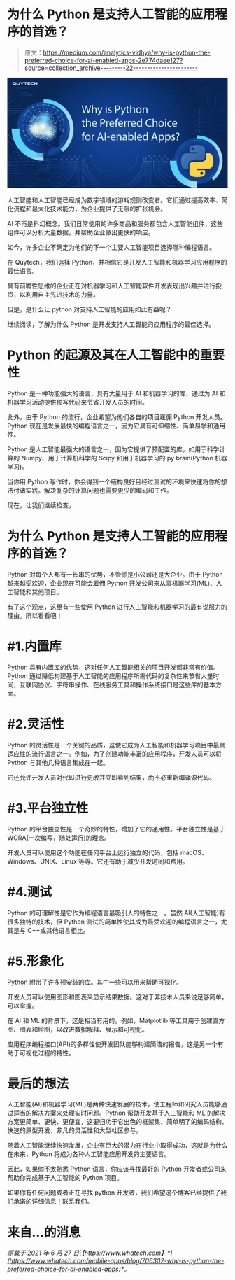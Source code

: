 # 为什么 Python 是支持人工智能的应用程序的首选？

> 原文：<https://medium.com/analytics-vidhya/why-is-python-the-preferred-choice-for-ai-enabled-apps-2e774daee127?source=collection_archive---------22----------------------->

![](img/481bb5882934689e7dbd3b4538ec4b69.png)

人工智能和人工智能已经成为数字领域的游戏规则改变者。它们通过提高效率、简化流程和最大化技术能力，为企业提供了无限的扩张机会。

AI 不再是科幻概念。我们日常使用的许多商品和服务都包含人工智能组件，这些组件可以分析大量数据，并帮助企业做出更快的响应。

如今，许多企业不确定为他们的下一个主要人工智能项目选择哪种编程语言。

在 Quytech，我们选择 Python，并相信它是开发人工智能和机器学习应用程序的最佳语言。

具有前瞻性思维的企业正在对机器学习和人工智能软件开发表现出兴趣并进行投资，以利用自主先进技术的力量。

但是，是什么让 python 对支持人工智能的应用如此有益呢？

继续阅读，了解为什么 Python 是开发支持人工智能的应用程序的最佳选择。

# Python 的起源及其在人工智能中的重要性

Python 是一种功能强大的语言，具有大量用于 AI 和机器学习的库，通过为 AI 和机器学习活动提供预写代码来节省开发人员的时间。

此外，由于 Python 的流行，企业希望为他们各自的项目雇佣 Python 开发人员。Python 现在是发展最快的编程语言之一，因为它具有可伸缩性、简单易学和通用性。

Python 是人工智能最强大的语言之一，因为它提供了预配置的库，如用于科学计算的 Numpy、用于计算机科学的 Scipy 和用于机器学习的 py brain(Python 机器学习)。

当你用 Python 写作时，你会得到一个结构良好且经过测试的环境来快速将你的想法付诸实践。解决复杂的计算问题也需要更少的编码和工作。

现在，让我们继续检查，

# 为什么 Python 是支持人工智能的应用程序的首选？

Python 对每个人都有一长串的优势，不管你是小公司还是大企业。由于 Python 越来越受欢迎，企业现在可能会雇佣 Python 开发公司来从事机器学习(ML)、人工智能和其他项目。

有了这个观点，这里有一些使用 Python 进行人工智能和机器学习的最有说服力的理由。所以看看吧！

# #1.内置库

Python 具有内置库的优势，这对任何人工智能相关的项目开发都非常有价值。Python 通过降低构建基于人工智能的应用程序所需代码的复杂性来节省大量时间，互联网协议、字符串操作、在线服务工具和操作系统接口是这些库的基本方面。

# #2.灵活性

Python 的灵活性是一个关键的品质，这使它成为人工智能和机器学习项目中最具适应性的流行语言之一。例如，为了创建功能丰富的应用程序，开发人员可以将 Python 与其他几种语言集成在一起。

它还允许开发人员对代码进行更改并立即看到结果，而不必重新编译源代码。

# #3.平台独立性

Python 的平台独立性是一个奇妙的特性，增加了它的通用性。平台独立性是基于 WORA(一次编写，随处运行)的理念。

开发人员可以使用这个功能在任何平台上运行独立的代码，包括 macOS、Windows、UNIX、Linux 等等。它还有助于减少开发时间和费用。

# #4.测试

Python 的可理解性是它作为编程语言最吸引人的特性之一。虽然 AI(人工智能)有很多独特的技术，但 Python 测试的简单性使其成为最受欢迎的编程语言之一，尤其是与 C++或其他语言相比。

# #5.形象化

Python 附带了许多预安装的库。其中一些可以用来帮助可视化。

开发人员可以使用图形和图表来显示结果数据。这对于非技术人员来说足够简单，可以掌握。

在 AI 和 ML 的背景下，这是相当有用的。例如，Matplotlib 等工具用于创建直方图、图表和绘图，以改进数据解释、展示和可视化。

应用程序编程接口(API)的多样性使开发团队能够构建简洁的报告，这是另一个有助于可视化过程的特性。

# 最后的想法

人工智能(AI)和机器学习(ML)是两种快速发展的技术，使工程师和研究人员能够通过适当的解决方案来处理实时问题。Python 帮助开发基于人工智能和 ML 的解决方案更简单、更快、更便宜，这要归功于它出色的框架集、简单明了的编码结构、快速的原型开发、非凡的灵活性和大型社区参与。

随着人工智能继续快速发展，企业有巨大的潜力在行业中取得成功，这就是为什么在未来，Python 将成为各种人工智能应用开发的主要语言。

因此，如果你不太熟悉 Python 语言，你应该寻找最好的 Python 开发者或公司来帮助你完成基于人工智能的 Python 项目。

如果你有任何问题或者正在寻找 python 开发者，我们希望这个博客已经提供了我们承诺的详细信息！联系我们。

# 来自...的消息

*原载于 2021 年 6 月 27 日*[*【https://www.whatech.com】*](https://www.whatech.com/mobile-apps/blog/706302-why-is-python-the-preferred-choice-for-ai-enabled-apps)*。*